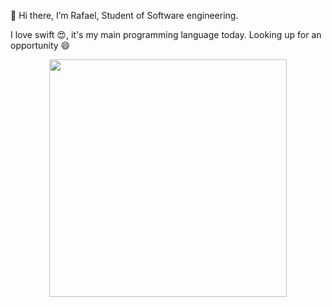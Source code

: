 👋 Hi there, I’m Rafael, Student of Software engineering.

I love swift 😍, it's my main programming language today.
Looking up for an opportunity 😄

<div align="center">
  <a href="https://github.com/Rafaaaaeel">
  <img height="380em" src="https://github-readme-stats.vercel.app/api/top-langs/?username=Rafaaaaeel&layout=Demo&langs_count=7&theme=Demo"/>
</div>
